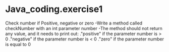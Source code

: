 # Java_coding.exercise1
Check number if Positive, negative or zero
-Write a method called checkNumber with an int parameter number
-The method should not return any value, and it needs to print out:
   ."positive" if the parameter number is > 0
   ."negative" if the parameter number is < 0
   ."zero" if the parameter number is equal to 0
